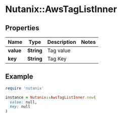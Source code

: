 # Nutanix::AwsTagListInner

## Properties

| Name | Type | Description | Notes |
| ---- | ---- | ----------- | ----- |
| **value** | **String** | Tag value |  |
| **key** | **String** | Tag Key |  |

## Example

```ruby
require 'nutanix'

instance = Nutanix::AwsTagListInner.new(
  value: null,
  key: null
)
```

